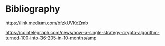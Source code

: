 # Bibliography

https://link.medium.com/bfzkUVKeZmb

https://cointelegraph.com/news/how-a-single-strategy-crypto-algorithm-turned-100-into-36-205-in-10-months/amp

